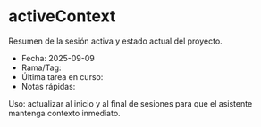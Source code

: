 # activeContext

Resumen de la sesión activa y estado actual del proyecto.

- Fecha: 2025-09-09
- Rama/Tag: 
- Última tarea en curso: 
- Notas rápidas: 

Uso: actualizar al inicio y al final de sesiones para que el asistente mantenga contexto inmediato.
